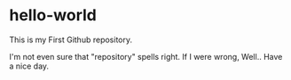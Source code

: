 # hello-world

This is my First Github repository.

I'm not even sure that "repository" spells right.
If I were wrong, Well.. Have a nice day.
